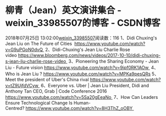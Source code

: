 # 柳青（Jean）英文演讲集合 - weixin_33985507的博客 - CSDN博客
2018年07月25日 13:02:00[weixin_33985507](https://me.csdn.net/weixin_33985507)阅读数：116
1、Didi Chuxing's Jean Liu on The Future of Cities  https://www.youtube.com/watch?v=G9uPGoN0dvQ 
2、Didi-Chuxing's Jean Liu Charlie Rose video https://www.bloomberg.com/news/videos/2017-10-10/didi-chuxing-s-jean-liu-charlie-rose-video 
3、Pioneering the Sharing Economy - Jean Liu - Future vision https://www.youtube.com/watch?v=9ipf0RK1AOw 
4、 Who is Jean Liu ? https://www.youtube.com/watch?v=MPKa9pesQRs
5、Meet the president of Uber's China rival https://www.youtube.com/watch?v=tZ9UjfdVCyw 
6、Everyone vs. Uber | Jean Liu President, Didi and Anthony Tan CEO, Grab | Code Conference 2016 https://www.youtube.com/watch?v=5Sa20gEeaNo 
7、How Can Leaders Ensure Technological Change Is Human-Centred? https://www.youtube.com/watch?v=8H3ThZ_oOBY 
